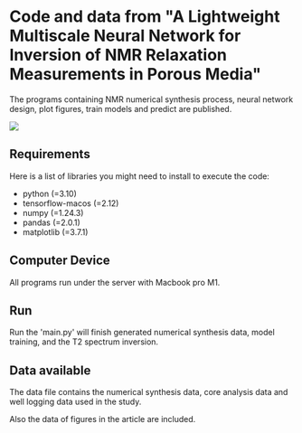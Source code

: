 Code and data from "A Lightweight Multiscale Neural Network for Inversion of NMR Relaxation Measurements in Porous Media"
=======================================================================================================================
The programs containing NMR numerical synthesis process, neural network design, plot figures, train models and predict are published.


<img src="./fig1.bmp"> 

Requirements
------------------------------------------------------
Here is a list of libraries you might need to install to execute the code:
* python (=3.10)
* tensorflow-macos (=2.12)
* numpy (=1.24.3)
* pandas (=2.0.1)
* matplotlib (=3.7.1)

Computer Device
------------------------------------------------------
All programs run under the server with Macbook pro M1.

Run
------------------------------------------------------
Run the 'main.py' will finish generated numerical synthesis data, model training, and the T2 spectrum inversion.

Data available
------------------------------------------------------
The data file contains the numerical synthesis data, core analysis data and well logging data used in the study.

Also the data of figures in the article are included.